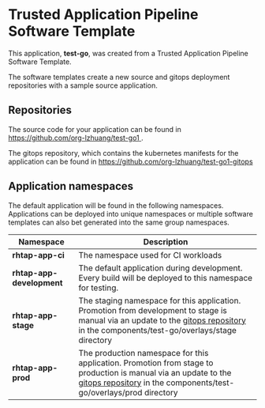# Trusted Application Pipeline Software Template

This application, **test-go**, was created from a Trusted Application Pipeline Software Template.

The software templates create a new source and gitops deployment repositories with a sample source application. 

## Repositories

The source code for your application can be found in [https://github.com/org-lzhuang/test-go1 ](https://github.com/org-lzhuang/test-go1 ).
 
The gitops repository, which contains the kubernetes manifests for the application can be found in 
[https://github.com/org-lzhuang/test-go1-gitops ](https://github.com/org-lzhuang/test-go1-gitops ) 

## Application namespaces 

The default application will be found in the following namespaces. Applications can be deployed into unique namespaces or multiple software templates can also bet generated into the same group namespaces.  

|  Namespace   |  Description   |  
| -------- | -------- |
| **rhtap-app-ci** | The namespace used for CI workloads |
| **rhtap-app-development** | The default application during development. Every build will be deployed to this namespace for testing. |
| **rhtap-app-stage** | The staging namespace for this application. Promotion from development to stage is manual via an update to the [gitops repository](https://github.com/org-lzhuang/test-go1-gitops ) in the components/test-go/overlays/stage directory |
| **rhtap-app-prod** | The production namespace for this application. Promotion from stage to production is manual via an update to the [gitops repository](https://github.com/org-lzhuang/test-go1-gitops ) in the components/test-go/overlays/prod directory |
